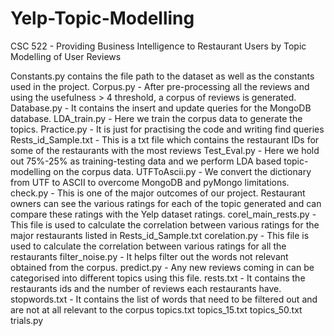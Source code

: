 # Yelp-Topic-Modelling
CSC 522 - Providing Business Intelligence to Restaurant Users by Topic Modelling of User Reviews

Constants.py contains the file path to the dataset as well as the constants used in the project.
Corpus.py - After pre-processing all the reviews and using the usefulness > 4 threshold, a corpus of reviews is generated.
Database.py - It contains the insert and update queries for the MongoDB database. 
LDA_train.py - Here we train the corpus data to generate the topics.
Practice.py - It is just for practising the code and writing find queries
Rests_id_Sample.txt - This is a txt file which contains the restaurant IDs for some of the restaurants with the most reviews 
Test_Eval.py - Here we hold out 75%-25% as training-testing data and we perform LDA based topic-modelling on the corpus data. 
UTFToAscii.py - We convert the dictionary from UTF to ASCII to overcome MongoDB and pyMongo limitations.
check.py - This is one of the major outcomes of our project. Restaurant owners can see the various ratings for each of the topic generated and can compare these ratings with the Yelp dataset ratings.
corel_main_rests.py - This file is used to calculate the correlation between various ratings for the major restaurants listed in Rests_id_Sample.txt 
corelation.py - This file is used to calculate the correlation between various ratings for all the restaurants 
filter_noise.py - It helps filter out the words not relevant obtained from the corpus.
predict.py - Any new reviews coming in can be categorised into different topics using this file.
rests.txt - It contains the restaurants ids and the number of reviews each restaurants have.
stopwords.txt - It contains the list of words that need to be filtered out and are not at all relevant to the corpus
topics.txt
topics_15.txt
topics_50.txt
trials.py